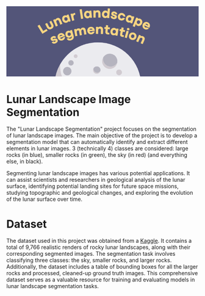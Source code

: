 <div align="center">
    <img src="./pictures/head.png" alt="Opis obrazu">
</div>

# Lunar Landscape Image Segmentation
The "Lunar Landscape Segmentation" project focuses on the segmentation of lunar landscape images. The main objective of the project is to develop a segmentation model that can automatically identify and extract different elements in lunar images. 3 (technically 4) classes are considered: large rocks (in blue), smaller rocks (in green), the sky (in red) (and everything else, in black).

Segmenting lunar landscape images has various potential applications. It can assist scientists and researchers in geological analysis of the lunar surface, identifying potential landing sites for future space missions, studying topographic and geological changes, and exploring the evolution of the lunar surface over time.

# Dataset
The dataset used in this project was obtained from a [Kaggle](https://www.kaggle.com/datasets/romainpessia/artificial-lunar-rocky-landscape-dataset). It contains a total of 9,766 realistic renders of rocky lunar landscapes, along with their corresponding segmented images. The segmentation task involves classifying three classes: the sky, smaller rocks, and larger rocks. Additionally, the dataset includes a table of bounding boxes for all the larger rocks and processed, cleaned-up ground truth images. This comprehensive dataset serves as a valuable resource for training and evaluating models in lunar landscape segmentation tasks.
